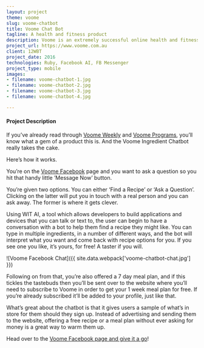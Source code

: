 ```yaml
---
layout: project
theme: voome
slug: voome-chatbot
title: Voome Chat Bot
tagline: A health and fitness product
description: Voome is an extremely successful online health and fitness platform
project_url: https://www.voome.com.au
client: 12WBT
project_date: 2016
technologies: Ruby, Facebook AI, FB Messenger
project_type: mobile
images:
- filename: voome-chatbot-1.jpg
- filename: voome-chatbot-2.jpg
- filename: voome-chatbot-3.jpg
- filename: voome-chatbot-4.jpg

---
```

#### Project Description

If you’ve already read through [Voome Weekly](/portfolio/voome-weekly) and [Voome Programs](/portfolio/voome-programs), you’ll know what a gem of a product this is. And the Voome Ingredient Chatbot really takes the cake.

Here’s how it works.

You’re on the [Voome Facebook](https://www.facebook.com/VoomeHQ/) page and you want to ask a question so you hit that handy little ’Message Now’ button.

You’re given two options. You can either ‘Find a Recipe’ or ‘Ask a Question’. Clicking on the latter will put you in touch with a real person and you can ask away. The former is where it gets clever.

Using WIT AI, a tool which allows developers to build applications and devices that you can talk or text to, the user can begin to have a conversation with a bot to help them find a recipe they might like. You can type in multiple ingredients, in a number of different ways, and the bot will interpret what you want and come back with recipe options for you. If you see one you like, it’s yours, for free! A taster if you will.

!\[Voome Facebook Chat\]({{ site.data.webpack\['voome-chatbot-chat.jpg'\] }})

Following on from that, you’re also offered a 7 day meal plan, and if this tickles the tastebuds then you’ll be sent over to the website where you’ll need to subscribe to Voome in order to get your 1 week meal plan for free. If you’re already subscribed it’ll be added to your profile, just like that.

What’s great about the chatbot is that it gives users a sample of what’s in store for them should they sign up. Instead of advertising and sending them to the website, offering a free recipe or a meal plan without ever asking for money is a great way to warm them up.

Head over to the [Voome Facebook page and give it a go](https://www.facebook.com/VoomeHQ/)!